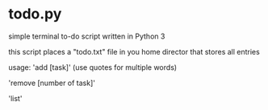 # todo.py
simple terminal to-do script written in Python 3

this script places a "todo.txt" file in you home director that stores all entries

usage:
'add [task]' (use quotes for multiple words)

'remove [number of task]'

'list'
